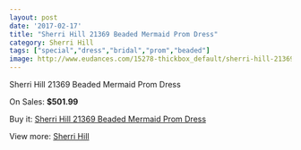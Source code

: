```yaml
---
layout: post
date: '2017-02-17'
title: "Sherri Hill 21369 Beaded Mermaid Prom Dress"
category: Sherri Hill
tags: ["special","dress","bridal","prom","beaded"]
image: http://www.eudances.com/15278-thickbox_default/sherri-hill-21369-beaded-mermaid-prom-dress.jpg
---
```

Sherri Hill 21369 Beaded Mermaid Prom Dress

On Sales: **$501.99**
<a href="https://www.eudances.com/en/sherri-hill/4525-sherri-hill-21369-beaded-mermaid-prom-dress.html"><amp-img layout="responsive" width="600" height="600" src="//www.eudances.com/15278-thickbox_default/sherri-hill-21369-beaded-mermaid-prom-dress.jpg" alt="Sherri Hill 21369 Beaded Mermaid Prom Dress 0" /></a>
<a href="https://www.eudances.com/en/sherri-hill/4525-sherri-hill-21369-beaded-mermaid-prom-dress.html"><amp-img layout="responsive" width="600" height="600" src="//www.eudances.com/15280-thickbox_default/sherri-hill-21369-beaded-mermaid-prom-dress.jpg" alt="Sherri Hill 21369 Beaded Mermaid Prom Dress 1" /></a>
<a href="https://www.eudances.com/en/sherri-hill/4525-sherri-hill-21369-beaded-mermaid-prom-dress.html"><amp-img layout="responsive" width="600" height="600" src="//www.eudances.com/15279-thickbox_default/sherri-hill-21369-beaded-mermaid-prom-dress.jpg" alt="Sherri Hill 21369 Beaded Mermaid Prom Dress 2" /></a>

Buy it: [Sherri Hill 21369 Beaded Mermaid Prom Dress](https://www.eudances.com/en/sherri-hill/4525-sherri-hill-21369-beaded-mermaid-prom-dress.html "Sherri Hill 21369 Beaded Mermaid Prom Dress")

View more: [Sherri Hill](https://www.eudances.com/en/80-Sherri-Hill "Sherri Hill")